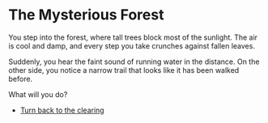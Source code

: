 # The Mysterious Forest

You step into the forest, where tall trees block most of the sunlight. The air is cool and damp, and every step you take crunches against fallen leaves.  

Suddenly, you hear the faint sound of running water in the distance. On the other side, you notice a narrow trail that looks like it has been walked before.  

What will you do?  

- [Turn back to the clearing](intro.md)
